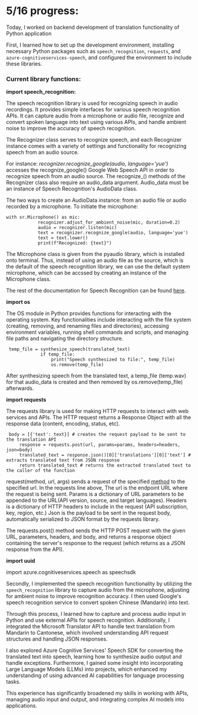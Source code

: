 # 5/16 progress:

Today, I worked on backend development of translation functionality of Python application

First, I learned how to set up the development environment, installing necessary Python packages 
such as `speech_recognition`, `requests`, and `azure-cognitiveservices-speech`, and configured the 
environment to include these libraries. 

### **Current library functions:**

**import speech_recognition:**

The speech recognition library is used for recognizing speech in audio recordings. It provides simple interfaces for various speech recognition APIs. It can capture audio from a microphone or audio file, recognize and convert spoken language into text using various APIs, and handle ambient noise to improve the accuracy of speech recognition. 

The Recognizer class serves to recognize speech, and each Recognizer instance comes with a variety of settings and functionality for recognizing speech from an audio source. 

For instance: 
      *recognizer.recognize_google(audio, language='yue')*
accesses the recognize_google() Google Web Speech API in order to recognize speech from an audio source. The recognize_() methods of the Recognizer class also require an audio_data argument. Audio_data must be an instance of Speech Recognition's AudioData class.

The two ways to create an AudioData instance: from an audio file or audio recorded by a microphone. To initiate the microphone:

    with sr.Microphone() as mic:
                recognizer.adjust_for_ambient_noise(mic, duration=0.2)
                audio = recognizer.listen(mic)
                text = recognizer.recognize_google(audio, language='yue')
                text = text.lower()
                print(f"Recognized: {text}")

                              
The Microphone class is given from the pyaudio library, which is installed onto terminal. Thus, instead of using an audio file as the source, which is the default of the speech recognition library, we can use the default system microphone, which can be accssed by creating an instance of the Microphone class. 

The rest of the documentation for Speech Recognition can be found [here](https://github.com/Uberi/speech_recognition/blob/master/reference/library-reference.rst). 

**import os**

The OS module in Python provides functions for interacting with the operating system. Key functionalities include interacting with the file system (creating, removing, and renaming files and directories), accessing environment variables, running shell commands and scripts, and managing file paths and navigating the directory structure. 

     temp_file = synthesize_speech(translated_text)
                 if temp_file:
                     print("Speech synthesized to file:", temp_file)
                     os.remove(temp_file)
                     
After synthesizing speech from the translated text, a temp_file (temp.wav) for that audio_data is created and then removed by os.remove(temp_file) afterwards. 

**import requests**

The requests library is used for making HTTP requests to interact with web services and APIs. The HTTP request returns a Response Object with all the response data (content, encoding, status, etc). 

     body = [{'text': text}] # creates the request payload to be sent to the translation API
         response = requests.post(url, params=params, headers=headers, json=body) 
         translated_text = response.json()[0]['translations'][0]['text'] # extracts translated text from JSON response
         return translated_text # returns the extracted translated text to the caller of the function
         
request(method, url, args) sends a request of the specified [method](https://www.w3schools.com/python/ref_requests_response.asp) to the specified url. In the requests line above, The url is the endpoint URL where the request is being sent. Params is a dictionary of URL parameters to be appended to the URL(API version, source, and target languages). Headers is a dictionary of HTTP headers to include in the request (API subscription, key, region, etc.) Json is the payload to be sent in the request body, automatically serialized to JSON format by the requests library. 

The requests.post() method sends the HTTP POST request with the given URL, parameters, headers, and body, and returns a response object containing the server's response to the request (which returns as a JSON response from the API). 

**import uuid**


import azure.cognitiveservices.speech as speechsdk



Secondly, I implemented the speech recognition functionality by utilizing the `speech_recognition` 
library to capture audio from the microphone, adjusting for ambient noise to improve recognition accuracy. 
I then used Google's speech recognition service to convert spoken Chinese (Mandarin) into text. 

Through this process, I learned how to capture and process audio input in Python and use external APIs for 
speech recognition. Additionally, I integrated the Microsoft Translator API to handle text translation from 
Mandarin to Cantonese, which involved understanding API request structures and handling JSON responses. 

I also explored Azure Cognitive Services' Speech SDK for converting the translated text into speech, learning how to
synthesize audio output and handle exceptions. Furthermore, I gained some insight into incorporating Large 
Language Models (LLMs) into projects, which enhanced my understanding of using advanced AI capabilities for
language processing tasks. 

This experience has significantly broadened my skills in working with APIs, managing 
audio input and output, and integrating complex AI models into applications.
